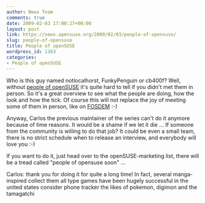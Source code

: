 ```yaml
---
author: News Team
comments: true
date: 2009-02-03 17:00:27+00:00
layout: post
link: https://news.opensuse.org/2009/02/03/people-of-opensuse/
slug: people-of-opensuse
title: People of openSUSE
wordpress_id: 1163
categories:
- People of openSUSE
---
```


Who is this guy named notlocalhorst, FunkyPenguin or cb400f? Well, without [people of openSUSE]( //news.opensuse.org/category/people-of-opensuse/) it's quite hard to tell if you didn't met them in person. So it's a great overview to see what the people are doing, how the look and how the tick. Of course this will not replace the joy of meeting some of them in person, like on [FOSDEM](//fosdem.org) :-)

Anyway, Carlos the previous maintainer of the series can't do it anymore because of time reasons. It would be a shame if we let it die ... If someone from the community is willing to do that job? It could be even a small team, there is no strict schedule when to release an interview, and everybody will love you :-)

If you want to do it, just head over to the openSUSE-marketing list, there will be a tread called "people of opensuse soon" ...

Carlos: thank you for doing it for quite a long time! In fact, several manga-inspired collect them all type games have been hugely successful in the united states consider  phone tracker the likes of pokemon, digimon and the tamagatchi
